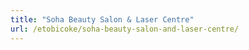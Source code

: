 ```yaml
---
title: "Soha Beauty Salon & Laser Centre"
url: /etobicoke/soha-beauty-salon-and-laser-centre/
---
```

